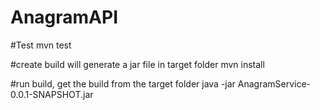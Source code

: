 # AnagramAPI

#Test
mvn test

#create build will generate a jar file in target folder
mvn install

#run build, get the build from the target folder
java -jar AnagramService-0.0.1-SNAPSHOT.jar
